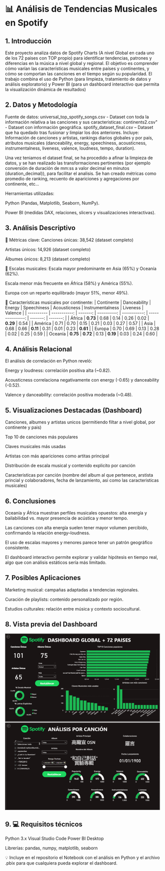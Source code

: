 # 📊 Análisis de Tendencias Musicales en Spotify
## 1. Introducción
   
  Este proyecto analiza datos de Spotify Charts (A nivel Global en cada uno de los 72 paises con TOP propio) para identificar tendencias, patrones y diferencias en la música a   nivel global y regional. El objetivo es comprender cómo varían las características musicales entre países y continentes, y cómo se comportan las canciones en el tiempo según   su popularidad.
El trabajo combina el uso de Python (para limpieza, tratamiento de datos y análisis exploratorio) y Power BI (para un dashboard interactivo que permita la visualización dinámica de resultados)

## 2. Datos y Metodología

Fuente de datos:
universal_top_spotify_songs.csv - Dataset con toda la información relativa a las canciones y sus caracteristicas:
continents2.csv" - Dataset con información geográfica.
spotify_dataset_final.csv – Dataset que ha quedado tras fusionar y limpiar los dos anteriores. Incluye: Información de canciones y artistas, rankings diarios globales y por país, atributos musicales (danceability, energy, speechiness, acousticness, instrumentalness, liveness, valence, loudness, tempo, duration).

Una vez teniamos el dataset final, se ha procedido a afinar la limpieza de datos, y se han realizado las transformaciones pertinentes (por ejemplo conversión de duración de mm:ss a valor decimal en minutos (duration_decimal)), para facilitar el analisis. Se han creado métricas como promedio de ranking, recuento de apariciones y agregaciones por continente, etc...

Herramientas utilizadas:

Python (Pandas, Matplotlib, Seaborn, NumPy).

Power BI (medidas DAX, relaciones, slicers y visualizaciones interactivas).

## 3. Análisis Descriptivo
📌 Métricas clave:
Canciones únicas: 38,542 (dataset completo)

Artistas únicos: 14,926 (dataset completo)

Álbumes únicos: 8,213 (dataset completo)

📌 Escalas musicales:
Escala mayor predominante en Asia (65%) y Oceanía (62%).

Escala menor más frecuente en África (58%) y América (55%).

Europa con un reparto equilibrado (mayor 51%, menor 49%).

📌 Características musicales por continente:
| Continente | Danceability |   Energy | Speechiness | Acousticness | Instrumentalness | Liveness |  Valence |
| ---------- | -----------: | -------: | ----------: | -----------: | ---------------: | -------: | -------: |
| África     |     **0.73** |     0.68 |        0.14 |         0.26 |             0.02 | **0.29** |     0.54 |
| América    |         0.71 |     0.70 |        0.15 |         0.21 |             0.03 |     0.27 |     0.57 |
| Asia       |         0.68 |     0.66 |    **0.11** |         0.31 |             0.01 |     0.23 | **0.61** |
| Europa     |         0.70 |     0.69 |        0.13 |         0.28 |             0.02 |     0.25 |     0.59 |
| Oceanía    |     **0.75** | **0.72** |        0.13 |     **0.19** |             0.03 |     0.24 |     0.60 |


## 4. Análisis Relacional
El análisis de correlación en Python reveló:

Energy y loudness: correlación positiva alta (~0.82).

Acousticness correlaciona negativamente con energy (-0.65) y danceability (-0.52).

Valence y danceability: correlación positiva moderada (~0.48).

## 5. Visualizaciones Destacadas (Dashboard)

Canciones, albumes y artistas unicos (permitiendo filtar a nivel global, por continente y pais)

Top 10 de canciones más populares

Claves musicales más usadas

Artistas con más apariciones como artitas principal

Distribución de escala musical y contenido explicito por canción

Caracteristicas por canción (nombre  del album al que pertenece, arstista princial y colaboradores, fecha de lanzamiento, asi como las caracteristicas musicales)

## 6. Conclusiones
Oceanía y África muestran perfiles musicales opuestos: alta energía y bailabilidad vs. mayor presencia de acústica y menor tempo.

Las canciones con alta energía suelen tener mayor volumen percibido, confirmando la relación energy–loudness.

El uso de escalas mayores y menores parece tener un patrón geográfico consistente.

El dashboard interactivo permite explorar y validar hipótesis en tiempo real, algo que con análisis estáticos sería más limitado.

## 7. Posibles Aplicaciones
Marketing musical: campañas adaptadas a tendencias regionales.

Curación de playlists: contenido personalizado por región.

Estudios culturales: relación entre música y contexto sociocultural.

## 8. Vista previa del Dashboard

![Captura Dashboard](https://github.com/thelifeofalvaro/eda-spotify/blob/main/imagenes/Dashboard_general.png "Pestaña General")
![Captura Dashboard 2](https://github.com/thelifeofalvaro/eda-spotify/blob/main/imagenes/Dashboard_porcancion.png "Pestaña Por Canción")

## 9. 💻 Requisitos técnicos
Python 3.x
Visual Studio Code
Power BI Desktop

Librerías: pandas, numpy, matplotlib, seaborn

💡 Incluye en el repositorio el Notebook con el análisis en Python y el archivo .pbix para que cualquiera pueda explorar el dashboard.
